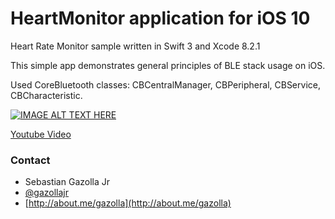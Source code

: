 # HeartMonitor application for iOS 10

Heart Rate Monitor sample written in Swift 3 and Xcode 8.2.1 

This simple app demonstrates general principles of BLE stack usage on iOS.

Used CoreBluetooth classes: CBCentralManager, CBPeripheral, CBService, CBCharacteristic.

[![IMAGE ALT TEXT HERE](https://img.youtube.com/vi/u5KwzFiueXA/hqdefault.jpg)](https://youtu.be/u5KwzFiueXA)


[Youtube Video](https://youtu.be/u5KwzFiueXA)


### Contact

* Sebastian Gazolla Jr
* [@gazollajr](http://twitter.com/gazollajr)
* [http://about.me/gazolla](http://about.me/gazolla)
